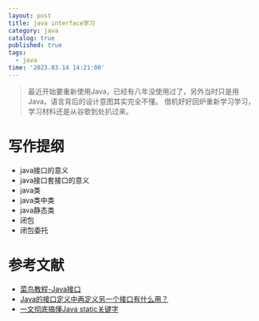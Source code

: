 ```yaml
---
layout: post
title: java interface学习
category: java
catalog: true
published: true
tags:
  - java
time: '2023.03.14 14:21:00'
---
```

> 最近开始要重新使用Java，已经有八年没使用过了，另外当时只是用Java，语言背后的设计意图其实完全不懂。
> 借机好好回炉重新学习学习，学习材料还是从谷歌到处扒过来。

# 写作提纲
- java接口的意义
- java接口套接口的意义
- java类
- java类中类
- java静态类
- 闭包
- 闭包委托
# 参考文献
- [菜鸟教程-Java接口](https://www.runoob.com/java/java-interfaces.html)
- [Java的接口定义中再定义另一个接口有什么用？](https://www.zhihu.com/question/47633768)
- [一文彻底搞懂Java static关键字](https://tobebetterjavaer.com/oo/static.html)